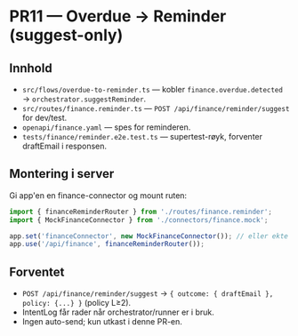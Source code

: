 # PR11 — Overdue → Reminder (suggest-only)

## Innhold
- `src/flows/overdue-to-reminder.ts` — kobler `finance.overdue.detected` → `orchestrator.suggestReminder`.
- `src/routes/finance.reminder.ts` — `POST /api/finance/reminder/suggest` for dev/test.
- `openapi/finance.yaml` — spes for reminderen.
- `tests/finance/reminder.e2e.test.ts` — supertest-røyk, forventer draftEmail i responsen.

## Montering i server
Gi app'en en finance-connector og mount ruten:
```ts
import { financeReminderRouter } from './routes/finance.reminder';
import { MockFinanceConnector } from './connectors/finance.mock';

app.set('financeConnector', new MockFinanceConnector()); // eller ekte connector senere
app.use('/api/finance', financeReminderRouter());
```

## Forventet
- `POST /api/finance/reminder/suggest` → `{ outcome: { draftEmail }, policy: {...} }` (policy L≥2).
- IntentLog får rader når orchestrator/runner er i bruk.
- Ingen auto-send; kun utkast i denne PR-en.
